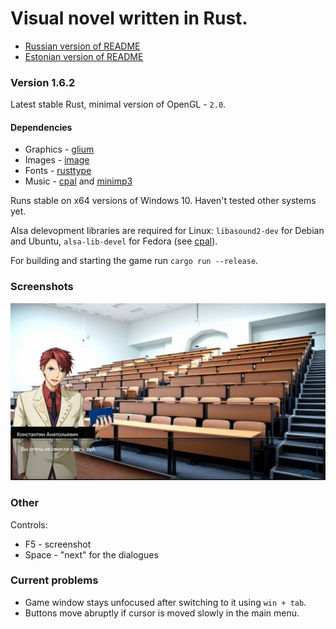 # Visual novel written in Rust.

 - [Russian version of README](https://github.com/Clomance/Visual-Novel/blob/master/README-RUS.MD)
 - [Estonian version of README](https://github.com/Clomance/Visual-Novel/blob/master/README-ET.MD)

### Version 1.6.2

Latest stable Rust, minimal version of OpenGL - `2.0`.

#### Dependencies
 - Graphics - [glium](https://github.com/glium/glium)
 - Images - [image](https://github.com/image-rs/image)
 - Fonts - [rusttype](https://gitlab.redox-os.org/redox-os/rusttype)
 - Music - [cpal](https://github.com/RustAudio/cpal) and [minimp3](https://github.com/germangb/minimp3-rs)

Runs stable on x64 versions of Windows 10. Haven't tested other systems yet.

Alsa delevopment libraries are required for Linux: `libasound2-dev` for Debian and Ubuntu, `alsa-lib-devel` for Fedora (see [cpal](https://github.com/RustAudio/cpal)).

For building and starting the game run `cargo run --release`.

### Screenshots
![screenshot1](./screenshots/screenshot0.png)

### Other

Controls:
 - F5 - screenshot
 - Space - "next" for the dialogues

### Current problems
 - Game window stays unfocused after switching to it using `win + tab`.
 - Buttons move abruptly if cursor is moved slowly in the main menu. 